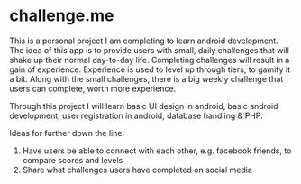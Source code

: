 # challenge.me

This is a personal project I am completing to learn android development. The idea of this app is to provide users with small, daily challenges that will shake up their normal day-to-day life. Completing challenges will result in a gain of experience. Experience is used to level up through tiers, to gamify it a bit. Along with the small challenges, there is a big weekly challenge that users can complete, worth more experience.

Through this project I will learn basic UI design in android, basic android development, user registration in android, database handling & PHP.

Ideas for further down the line:
  1. Have users be able to connect with each other, e.g. facebook friends, to compare scores and levels
  2. Share what challenges users have completed on social media

